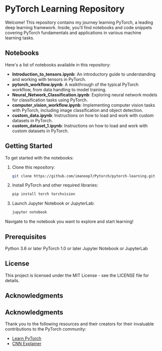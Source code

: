 # PyTorch Learning Repository

Welcome! This repository contains my journey learning PyTorch, a leading deep learning framework. Inside, you'll find notebooks and code snippets covering PyTorch fundamentals and applications in various machine learning tasks.

## Notebooks

Here's a list of notebooks available in this repository:

- **Introduction_to_tensors.ipynb**: An introductory guide to understanding and working with tensors in PyTorch.
- **pytorch_workflow.ipynb**: A walkthrough of the typical PyTorch workflow, from data handling to model training.
- **Neural_Network_Classification.ipynb**: Exploring neural network models for classification tasks using PyTorch.
- **computer_vision_workflow.ipynb**: Implementing computer vision tasks with PyTorch, including image classification and object detection.
- **custom_data.ipynb**: Instructions on how to load and work with custom datasets in PyTorch.
- **custom_dataset_1.ipynb**: Instructions on how to load and work with custom datasets in PyTorch.

## Getting Started

To get started with the notebooks:

1. Clone this repository:
   ```bash
   git clone https://github.com/imanoop7/Pytorch/pytorch-learning.git
2. Install PyTorch and other required libraries:
   ``` bash
   pip install torch torchvision
3. Launch Jupyter Notebook or JupyterLab:
   ``` bash
   jupyter notebook
Navigate to the notebook you want to explore and start learning!
## Prerequisites
Python 3.6 or later
PyTorch 1.0 or later
Jupyter Notebook or JupyterLab

## License
This project is licensed under the MIT License - see the LICENSE file for details.

## Acknowledgments

## Acknowledgments

Thank you to the following resources and their creators for their invaluable contributions to the PyTorch community:

*   [Learn PyTorch](https://www.learnpytorch.io/)
*   [CNN Explainer](https://poloclub.github.io/cnn-explainer/)

